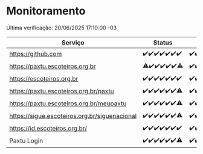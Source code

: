# Monitoramento

Última verificação: 20/06/2025 17:10:00 -03

|Serviço|Status|Últimas 24h|
|---|---|---|
|https://github.com|<span title="2025-06-13: OK=23">✔️</span><span title="2025-06-14: OK=23">✔️</span><span title="2025-06-15: OK=23">✔️</span><span title="2025-06-16: OK=23">✔️</span><span title="2025-06-17: OK=23">✔️</span><span title="2025-06-18: OK=23">✔️</span><span title="2025-06-19: OK=19">✔️</span>|<span title="19/06/2025 17:11:00 -03 : 200">✔️</span><span title="19/06/2025 18:08:00 -03 : 200">✔️</span><span title="19/06/2025 19:09:00 -03 : 200">✔️</span><span title="19/06/2025 20:09:00 -03 : 200">✔️</span><span title="19/06/2025 21:49:00 -03 : 200">✔️</span><span title="19/06/2025 23:40:00 -03 : 200">✔️</span><span title="20/06/2025 00:40:00 -03 : 200">✔️</span><span title="20/06/2025 01:17:00 -03 : 200">✔️</span><span title="20/06/2025 02:11:00 -03 : 200">✔️</span><span title="20/06/2025 03:14:00 -03 : 200">✔️</span><span title="20/06/2025 04:10:00 -03 : 200">✔️</span><span title="20/06/2025 05:13:00 -03 : 200">✔️</span><span title="20/06/2025 06:10:00 -03 : 200">✔️</span><span title="20/06/2025 07:10:00 -03 : 200">✔️</span><span title="20/06/2025 08:08:00 -03 : 200">✔️</span><span title="20/06/2025 09:18:00 -03 : 200">✔️</span><span title="20/06/2025 10:23:00 -03 : 200">✔️</span><span title="20/06/2025 11:09:00 -03 : 200">✔️</span><span title="20/06/2025 12:09:00 -03 : 200">✔️</span><span title="20/06/2025 13:12:00 -03 : 200">✔️</span><span title="20/06/2025 14:08:00 -03 : 200">✔️</span><span title="20/06/2025 15:13:00 -03 : 200">✔️</span><span title="20/06/2025 16:07:00 -03 : 200">✔️</span><span title="20/06/2025 17:10:00 -03 : 200">✔️</span>|
|https://paxtu.escoteiros.org.br|<span title="2025-06-13: OK=22, Falhas=1">⚠️</span><span title="2025-06-14: OK=23">✔️</span><span title="2025-06-15: OK=23">✔️</span><span title="2025-06-16: OK=23">✔️</span><span title="2025-06-17: OK=23">✔️</span><span title="2025-06-18: OK=23">✔️</span><span title="2025-06-19: OK=18, Falhas=1">⚠️</span>|<span title="19/06/2025 17:11:00 -03 : 200">✔️</span><span title="19/06/2025 18:08:00 -03 : 200">✔️</span><span title="19/06/2025 19:09:00 -03 : 200">✔️</span><span title="19/06/2025 20:09:00 -03 : 200">✔️</span><span title="19/06/2025 21:49:00 -03 : 200">✔️</span><span title="19/06/2025 23:40:00 -03 : 200">✔️</span><span title="20/06/2025 00:40:00 -03 : 200">✔️</span><span title="20/06/2025 01:17:00 -03 : 200">✔️</span><span title="20/06/2025 02:11:00 -03 : 200">✔️</span><span title="20/06/2025 03:14:00 -03 : 200">✔️</span><span title="20/06/2025 04:10:00 -03 : 200">✔️</span><span title="20/06/2025 05:13:00 -03 : 200">✔️</span><span title="20/06/2025 06:10:00 -03 : 200">✔️</span><span title="20/06/2025 07:10:00 -03 : 200">✔️</span><span title="20/06/2025 08:08:00 -03 : 200">✔️</span><span title="20/06/2025 09:18:00 -03 : 200">✔️</span><span title="20/06/2025 10:23:00 -03 : 200">✔️</span><span title="20/06/2025 11:09:00 -03 : 200">✔️</span><span title="20/06/2025 12:09:00 -03 : 200">✔️</span><span title="20/06/2025 13:12:00 -03 : 200">✔️</span><span title="20/06/2025 14:08:00 -03 : 200">✔️</span><span title="20/06/2025 15:13:00 -03 : 200">✔️</span><span title="20/06/2025 16:07:00 -03 : 200">✔️</span><span title="20/06/2025 17:10:00 -03 : 200">✔️</span>|
|https://escoteiros.org.br|<span title="2025-06-13: OK=23">✔️</span><span title="2025-06-14: OK=23">✔️</span><span title="2025-06-15: OK=23">✔️</span><span title="2025-06-16: OK=23">✔️</span><span title="2025-06-17: OK=23">✔️</span><span title="2025-06-18: OK=23">✔️</span><span title="2025-06-19: OK=19">✔️</span>|<span title="19/06/2025 17:11:00 -03 : 200">✔️</span><span title="19/06/2025 18:08:00 -03 : 200">✔️</span><span title="19/06/2025 19:09:00 -03 : 200">✔️</span><span title="19/06/2025 20:09:00 -03 : 200">✔️</span><span title="19/06/2025 21:49:00 -03 : 200">✔️</span><span title="19/06/2025 23:40:00 -03 : 200">✔️</span><span title="20/06/2025 00:40:00 -03 : 200">✔️</span><span title="20/06/2025 01:17:00 -03 : 200">✔️</span><span title="20/06/2025 02:11:00 -03 : 200">✔️</span><span title="20/06/2025 03:14:00 -03 : 200">✔️</span><span title="20/06/2025 04:10:00 -03 : 200">✔️</span><span title="20/06/2025 05:13:00 -03 : 200">✔️</span><span title="20/06/2025 06:10:00 -03 : 200">✔️</span><span title="20/06/2025 07:10:00 -03 : 200">✔️</span><span title="20/06/2025 08:08:00 -03 : 200">✔️</span><span title="20/06/2025 09:18:00 -03 : 200">✔️</span><span title="20/06/2025 10:23:00 -03 : 200">✔️</span><span title="20/06/2025 11:09:00 -03 : 200">✔️</span><span title="20/06/2025 12:09:00 -03 : 200">✔️</span><span title="20/06/2025 13:12:00 -03 : 200">✔️</span><span title="20/06/2025 14:08:00 -03 : 200">✔️</span><span title="20/06/2025 15:13:00 -03 : 200">✔️</span><span title="20/06/2025 16:07:00 -03 : 200">✔️</span><span title="20/06/2025 17:10:00 -03 : 200">✔️</span>|
|https://paxtu.escoteiros.org.br/paxtu|<span title="2025-06-13: OK=23">✔️</span><span title="2025-06-14: OK=23">✔️</span><span title="2025-06-15: OK=23">✔️</span><span title="2025-06-16: OK=23">✔️</span><span title="2025-06-17: OK=23">✔️</span><span title="2025-06-18: OK=23">✔️</span><span title="2025-06-19: OK=18, Falhas=1">⚠️</span>|<span title="19/06/2025 17:11:00 -03 : 200">✔️</span><span title="19/06/2025 18:08:00 -03 : 200">✔️</span><span title="19/06/2025 19:09:00 -03 : 200">✔️</span><span title="19/06/2025 20:09:00 -03 : 200">✔️</span><span title="19/06/2025 21:49:00 -03 : 200">✔️</span><span title="19/06/2025 23:40:00 -03 : 200">✔️</span><span title="20/06/2025 00:40:00 -03 : 200">✔️</span><span title="20/06/2025 01:17:00 -03 : 200">✔️</span><span title="20/06/2025 02:11:00 -03 : 200">✔️</span><span title="20/06/2025 03:14:00 -03 : 200">✔️</span><span title="20/06/2025 04:10:00 -03 : 200">✔️</span><span title="20/06/2025 05:13:00 -03 : 200">✔️</span><span title="20/06/2025 06:10:00 -03 : 200">✔️</span><span title="20/06/2025 07:10:00 -03 : 200">✔️</span><span title="20/06/2025 08:08:00 -03 : 200">✔️</span><span title="20/06/2025 09:18:00 -03 : 200">✔️</span><span title="20/06/2025 10:23:00 -03 : 200">✔️</span><span title="20/06/2025 11:09:00 -03 : 200">✔️</span><span title="20/06/2025 12:09:00 -03 : 200">✔️</span><span title="20/06/2025 13:12:00 -03 : 200">✔️</span><span title="20/06/2025 14:08:00 -03 : 200">✔️</span><span title="20/06/2025 15:13:00 -03 : 200">✔️</span><span title="20/06/2025 16:07:00 -03 : 200">✔️</span><span title="20/06/2025 17:10:00 -03 : 200">✔️</span>|
|https://paxtu.escoteiros.org.br/meupaxtu|<span title="2025-06-13: OK=23">✔️</span><span title="2025-06-14: OK=23">✔️</span><span title="2025-06-15: OK=23">✔️</span><span title="2025-06-16: OK=23">✔️</span><span title="2025-06-17: OK=23">✔️</span><span title="2025-06-18: OK=23">✔️</span><span title="2025-06-19: OK=18, Falhas=1">⚠️</span>|<span title="19/06/2025 17:11:00 -03 : 200">✔️</span><span title="19/06/2025 18:08:00 -03 : 200">✔️</span><span title="19/06/2025 19:09:00 -03 : 200">✔️</span><span title="19/06/2025 20:09:00 -03 : 200">✔️</span><span title="19/06/2025 21:49:00 -03 : 200">✔️</span><span title="19/06/2025 23:40:00 -03 : 200">✔️</span><span title="20/06/2025 00:40:00 -03 : 200">✔️</span><span title="20/06/2025 01:17:00 -03 : 200">✔️</span><span title="20/06/2025 02:11:00 -03 : 200">✔️</span><span title="20/06/2025 03:14:00 -03 : 200">✔️</span><span title="20/06/2025 04:10:00 -03 : 200">✔️</span><span title="20/06/2025 05:13:00 -03 : 200">✔️</span><span title="20/06/2025 06:10:00 -03 : 200">✔️</span><span title="20/06/2025 07:10:00 -03 : 200">✔️</span><span title="20/06/2025 08:08:00 -03 : 200">✔️</span><span title="20/06/2025 09:18:00 -03 : 200">✔️</span><span title="20/06/2025 10:23:00 -03 : 200">✔️</span><span title="20/06/2025 11:09:00 -03 : 200">✔️</span><span title="20/06/2025 12:09:00 -03 : 200">✔️</span><span title="20/06/2025 13:12:00 -03 : 200">✔️</span><span title="20/06/2025 14:08:00 -03 : 200">✔️</span><span title="20/06/2025 15:13:00 -03 : 200">✔️</span><span title="20/06/2025 16:07:00 -03 : 200">✔️</span><span title="20/06/2025 17:10:00 -03 : 200">✔️</span>|
|https://sigue.escoteiros.org.br/siguenacional|<span title="2025-06-13: OK=23">✔️</span><span title="2025-06-14: OK=23">✔️</span><span title="2025-06-15: OK=23">✔️</span><span title="2025-06-16: OK=23">✔️</span><span title="2025-06-17: OK=23">✔️</span><span title="2025-06-18: OK=23">✔️</span><span title="2025-06-19: OK=18, Falhas=1">⚠️</span>|<span title="19/06/2025 17:11:00 -03 : 200">✔️</span><span title="19/06/2025 18:08:00 -03 : 200">✔️</span><span title="19/06/2025 19:09:00 -03 : 200">✔️</span><span title="19/06/2025 20:09:00 -03 : 200">✔️</span><span title="19/06/2025 21:49:00 -03 : 200">✔️</span><span title="19/06/2025 23:40:00 -03 : 200">✔️</span><span title="20/06/2025 00:40:00 -03 : 200">✔️</span><span title="20/06/2025 01:17:00 -03 : 200">✔️</span><span title="20/06/2025 02:11:00 -03 : 200">✔️</span><span title="20/06/2025 03:14:00 -03 : 200">✔️</span><span title="20/06/2025 04:10:00 -03 : 200">✔️</span><span title="20/06/2025 05:13:00 -03 : 200">✔️</span><span title="20/06/2025 06:10:00 -03 : 200">✔️</span><span title="20/06/2025 07:10:00 -03 : 200">✔️</span><span title="20/06/2025 08:08:00 -03 : 200">✔️</span><span title="20/06/2025 09:18:00 -03 : 200">✔️</span><span title="20/06/2025 10:23:00 -03 : 200">✔️</span><span title="20/06/2025 11:09:00 -03 : 200">✔️</span><span title="20/06/2025 12:09:00 -03 : 200">✔️</span><span title="20/06/2025 13:12:00 -03 : 200">✔️</span><span title="20/06/2025 14:08:00 -03 : 200">✔️</span><span title="20/06/2025 15:13:00 -03 : 200">✔️</span><span title="20/06/2025 16:07:00 -03 : 200">✔️</span><span title="20/06/2025 17:10:00 -03 : 200">✔️</span>|
|https://id.escoteiros.org.br/|<span title="2025-06-13: OK=23">✔️</span><span title="2025-06-14: OK=23">✔️</span><span title="2025-06-15: OK=23">✔️</span><span title="2025-06-16: OK=23">✔️</span><span title="2025-06-17: OK=23">✔️</span><span title="2025-06-18: OK=23">✔️</span><span title="2025-06-19: OK=19">✔️</span>|<span title="19/06/2025 17:11:00 -03 : 200">✔️</span><span title="19/06/2025 18:08:00 -03 : 200">✔️</span><span title="19/06/2025 19:09:00 -03 : 200">✔️</span><span title="19/06/2025 20:09:00 -03 : 200">✔️</span><span title="19/06/2025 21:49:00 -03 : 200">✔️</span><span title="19/06/2025 23:40:00 -03 : 200">✔️</span><span title="20/06/2025 00:40:00 -03 : 200">✔️</span><span title="20/06/2025 01:17:00 -03 : 200">✔️</span><span title="20/06/2025 02:11:00 -03 : 200">✔️</span><span title="20/06/2025 03:14:00 -03 : 200">✔️</span><span title="20/06/2025 04:10:00 -03 : 200">✔️</span><span title="20/06/2025 05:13:00 -03 : 200">✔️</span><span title="20/06/2025 06:10:00 -03 : 200">✔️</span><span title="20/06/2025 07:10:00 -03 : 200">✔️</span><span title="20/06/2025 08:08:00 -03 : 200">✔️</span><span title="20/06/2025 09:18:00 -03 : 200">✔️</span><span title="20/06/2025 10:23:00 -03 : 200">✔️</span><span title="20/06/2025 11:09:00 -03 : 200">✔️</span><span title="20/06/2025 12:09:00 -03 : 200">✔️</span><span title="20/06/2025 13:12:00 -03 : 200">✔️</span><span title="20/06/2025 14:08:00 -03 : 200">✔️</span><span title="20/06/2025 15:13:00 -03 : 200">✔️</span><span title="20/06/2025 16:07:00 -03 : 200">✔️</span><span title="20/06/2025 17:10:00 -03 : 200">✔️</span>|
|Paxtu Login|<span title="2025-06-13: OK=23">✔️</span><span title="2025-06-14: OK=23">✔️</span><span title="2025-06-15: OK=23">✔️</span><span title="2025-06-16: OK=23">✔️</span><span title="2025-06-17: OK=23">✔️</span><span title="2025-06-18: OK=23">✔️</span><span title="2025-06-19: OK=18, Falhas=1">⚠️</span>|<span title="19/06/2025 17:11:00 -03 : 200">✔️</span><span title="19/06/2025 18:08:00 -03 : 200">✔️</span><span title="19/06/2025 19:09:00 -03 : 200">✔️</span><span title="19/06/2025 20:09:00 -03 : 200">✔️</span><span title="19/06/2025 21:49:00 -03 : 200">✔️</span><span title="19/06/2025 23:40:00 -03 : 200">✔️</span><span title="20/06/2025 00:40:00 -03 : 200">✔️</span><span title="20/06/2025 01:17:00 -03 : 200">✔️</span><span title="20/06/2025 02:11:00 -03 : 200">✔️</span><span title="20/06/2025 03:14:00 -03 : 200">✔️</span><span title="20/06/2025 04:10:00 -03 : 200">✔️</span><span title="20/06/2025 05:13:00 -03 : 200">✔️</span><span title="20/06/2025 06:10:00 -03 : 200">✔️</span><span title="20/06/2025 07:10:00 -03 : 200">✔️</span><span title="20/06/2025 08:08:00 -03 : 200">✔️</span><span title="20/06/2025 09:18:00 -03 : 200">✔️</span><span title="20/06/2025 10:23:00 -03 : 200">✔️</span><span title="20/06/2025 11:09:00 -03 : 200">✔️</span><span title="20/06/2025 12:09:00 -03 : 200">✔️</span><span title="20/06/2025 13:12:00 -03 : 200">✔️</span><span title="20/06/2025 14:08:00 -03 : 200">✔️</span><span title="20/06/2025 15:13:00 -03 : 200">✔️</span><span title="20/06/2025 16:07:00 -03 : 200">✔️</span><span title="20/06/2025 17:10:00 -03 : 200">✔️</span>|
